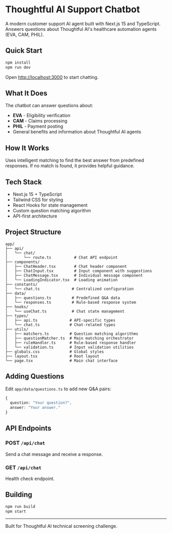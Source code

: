 # Thoughtful AI Support Chatbot

A modern customer support AI agent built with Next.js 15 and TypeScript. Answers questions about Thoughtful AI's healthcare automation agents (EVA, CAM, PHIL).

## Quick Start

```bash
npm install
npm run dev
```

Open [http://localhost:3000](http://localhost:3000) to start chatting.

## What It Does

The chatbot can answer questions about:
- **EVA** - Eligibility verification
- **CAM** - Claims processing
- **PHIL** - Payment posting
- General benefits and information about Thoughtful AI agents

## How It Works

Uses intelligent matching to find the best answer from predefined responses. If no match is found, it provides helpful guidance.

## Tech Stack

- Next.js 15 + TypeScript
- Tailwind CSS for styling
- React Hooks for state management
- Custom question matching algorithm
- API-first architecture

## Project Structure

```
app/
├── api/
│   └── chat/
│       └── route.ts          # Chat API endpoint
├── components/
│   ├── ChatHeader.tsx        # Chat header component
│   ├── ChatInput.tsx         # Input component with suggestions
│   ├── ChatMessage.tsx       # Individual message component
│   └── LoadingIndicator.tsx  # Loading animation
├── constants/
│   └── chat.ts              # Centralized configuration
├── data/
│   ├── questions.ts         # Predefined Q&A data
│   └── responses.ts         # Rule-based response system
├── hooks/
│   └── useChat.ts           # Chat state management
├── types/
│   ├── api.ts              # API-specific types
│   └── chat.ts             # Chat-related types
├── utils/
│   ├── matchers.ts         # Question matching algorithms
│   ├── questionMatcher.ts  # Main matching orchestrator
│   ├── ruleHandler.ts      # Rule-based response handler
│   └── validation.ts       # Input validation utilities
├── globals.css             # Global styles
├── layout.tsx              # Root layout
└── page.tsx                # Main chat interface
```

## Adding Questions

Edit `app/data/questions.ts` to add new Q&A pairs:

```typescript
{
  question: "Your question?",
  answer: "Your answer."
}
```

## API Endpoints

### POST `/api/chat`
Send a chat message and receive a response.

### GET `/api/chat`
Health check endpoint.

## Building

```bash
npm run build
npm start
```

---

Built for Thoughtful AI technical screening challenge.

